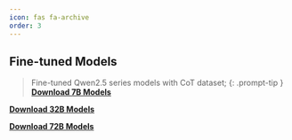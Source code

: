 ```yaml
---
icon: fas fa-archive
order: 3
---
```


## Fine-tuned Models
> Fine-tuned Qwen2.5 series models with CoT dataset;
{: .prompt-tip }
[**Download 7B Models**](https://github.com/mcts-refine/experimental_data/blob/master/7B.json)

[**Download 32B Models**](https://github.com/mcts-refine/experimental_data/blob/master/32B.json)

[**Download 72B Models**](https://github.com/mcts-refine/experimental_data/blob/master/72B.json)

